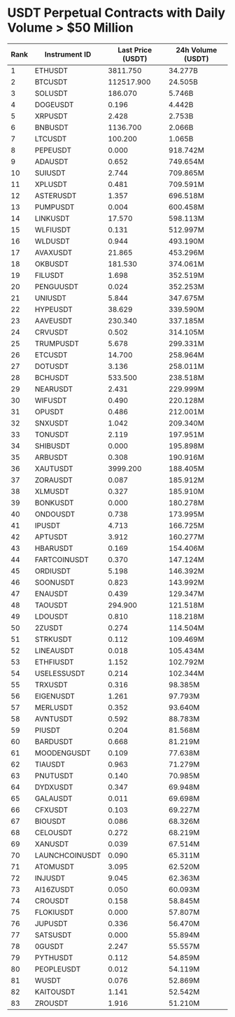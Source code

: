 # USDT Perpetual Contracts with Daily Volume > $50 Million

| Rank | Instrument ID | Last Price (USDT) | 24h Volume (USDT) |
|------|---------------|-------------------|-------------------|
| 1 | ETHUSDT | 3811.750 | 34.277B |
| 2 | BTCUSDT | 112517.900 | 24.505B |
| 3 | SOLUSDT | 186.070 | 5.746B |
| 4 | DOGEUSDT | 0.196 | 4.442B |
| 5 | XRPUSDT | 2.428 | 2.753B |
| 6 | BNBUSDT | 1136.700 | 2.066B |
| 7 | LTCUSDT | 100.200 | 1.065B |
| 8 | PEPEUSDT | 0.000 | 918.742M |
| 9 | ADAUSDT | 0.652 | 749.654M |
| 10 | SUIUSDT | 2.744 | 709.865M |
| 11 | XPLUSDT | 0.481 | 709.591M |
| 12 | ASTERUSDT | 1.357 | 696.518M |
| 13 | PUMPUSDT | 0.004 | 600.458M |
| 14 | LINKUSDT | 17.570 | 598.113M |
| 15 | WLFIUSDT | 0.131 | 512.997M |
| 16 | WLDUSDT | 0.944 | 493.190M |
| 17 | AVAXUSDT | 21.865 | 453.296M |
| 18 | OKBUSDT | 181.530 | 374.061M |
| 19 | FILUSDT | 1.698 | 352.519M |
| 20 | PENGUUSDT | 0.024 | 352.253M |
| 21 | UNIUSDT | 5.844 | 347.675M |
| 22 | HYPEUSDT | 38.629 | 339.590M |
| 23 | AAVEUSDT | 230.340 | 337.185M |
| 24 | CRVUSDT | 0.502 | 314.105M |
| 25 | TRUMPUSDT | 5.678 | 299.331M |
| 26 | ETCUSDT | 14.700 | 258.964M |
| 27 | DOTUSDT | 3.136 | 258.011M |
| 28 | BCHUSDT | 533.500 | 238.518M |
| 29 | NEARUSDT | 2.431 | 229.999M |
| 30 | WIFUSDT | 0.490 | 220.128M |
| 31 | OPUSDT | 0.486 | 212.001M |
| 32 | SNXUSDT | 1.042 | 209.340M |
| 33 | TONUSDT | 2.119 | 197.951M |
| 34 | SHIBUSDT | 0.000 | 195.898M |
| 35 | ARBUSDT | 0.308 | 190.916M |
| 36 | XAUTUSDT | 3999.200 | 188.405M |
| 37 | ZORAUSDT | 0.087 | 185.912M |
| 38 | XLMUSDT | 0.327 | 185.910M |
| 39 | BONKUSDT | 0.000 | 180.278M |
| 40 | ONDOUSDT | 0.738 | 173.995M |
| 41 | IPUSDT | 4.713 | 166.725M |
| 42 | APTUSDT | 3.912 | 160.277M |
| 43 | HBARUSDT | 0.169 | 154.406M |
| 44 | FARTCOINUSDT | 0.370 | 147.124M |
| 45 | ORDIUSDT | 5.198 | 146.392M |
| 46 | SOONUSDT | 0.823 | 143.992M |
| 47 | ENAUSDT | 0.439 | 129.347M |
| 48 | TAOUSDT | 294.900 | 121.518M |
| 49 | LDOUSDT | 0.810 | 118.218M |
| 50 | 2ZUSDT | 0.274 | 114.504M |
| 51 | STRKUSDT | 0.112 | 109.469M |
| 52 | LINEAUSDT | 0.018 | 105.434M |
| 53 | ETHFIUSDT | 1.152 | 102.792M |
| 54 | USELESSUSDT | 0.214 | 102.344M |
| 55 | TRXUSDT | 0.316 | 98.385M |
| 56 | EIGENUSDT | 1.261 | 97.793M |
| 57 | MERLUSDT | 0.352 | 93.640M |
| 58 | AVNTUSDT | 0.592 | 88.783M |
| 59 | PIUSDT | 0.204 | 81.568M |
| 60 | BARDUSDT | 0.668 | 81.219M |
| 61 | MOODENGUSDT | 0.109 | 77.638M |
| 62 | TIAUSDT | 0.963 | 71.279M |
| 63 | PNUTUSDT | 0.140 | 70.985M |
| 64 | DYDXUSDT | 0.347 | 69.948M |
| 65 | GALAUSDT | 0.011 | 69.698M |
| 66 | CFXUSDT | 0.103 | 69.227M |
| 67 | BIOUSDT | 0.086 | 68.326M |
| 68 | CELOUSDT | 0.272 | 68.219M |
| 69 | XANUSDT | 0.039 | 67.514M |
| 70 | LAUNCHCOINUSDT | 0.090 | 65.311M |
| 71 | ATOMUSDT | 3.095 | 62.520M |
| 72 | INJUSDT | 9.045 | 62.363M |
| 73 | AI16ZUSDT | 0.050 | 60.093M |
| 74 | CROUSDT | 0.158 | 58.845M |
| 75 | FLOKIUSDT | 0.000 | 57.807M |
| 76 | JUPUSDT | 0.336 | 56.470M |
| 77 | SATSUSDT | 0.000 | 55.894M |
| 78 | 0GUSDT | 2.247 | 55.557M |
| 79 | PYTHUSDT | 0.112 | 54.859M |
| 80 | PEOPLEUSDT | 0.012 | 54.119M |
| 81 | WUSDT | 0.076 | 52.869M |
| 82 | KAITOUSDT | 1.141 | 52.542M |
| 83 | ZROUSDT | 1.916 | 51.210M |
